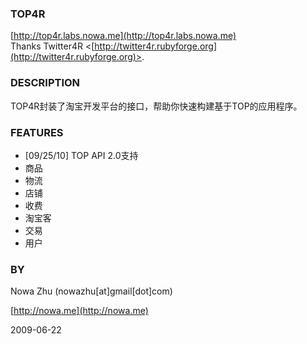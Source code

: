 ### TOP4R ###

[http://top4r.labs.nowa.me](http://top4r.labs.nowa.me)  
Thanks Twitter4R <[http://twitter4r.rubyforge.org](http://twitter4r.rubyforge.org)>.

### DESCRIPTION ###

TOP4R封装了淘宝开发平台的接口，帮助你快速构建基于TOP的应用程序。

### FEATURES ###

* [09/25/10] TOP API 2.0支持
* 商品
* 物流
* 店铺
* 收费
* 淘宝客
* 交易
* 用户

### BY ###

Nowa Zhu (nowazhu[at]gmail[dot]com)

[http://nowa.me](http://nowa.me)

2009-06-22